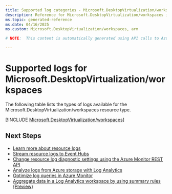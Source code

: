 ```yaml
---
title: Supported log categories - Microsoft.DesktopVirtualization/workspaces
description: Reference for Microsoft.DesktopVirtualization/workspaces in Azure Monitor Logs.
ms.topic: generated-reference
ms.date: 04/16/2025
ms.custom: Microsoft.DesktopVirtualization/workspaces, arm

# NOTE:  This content is automatically generated using API calls to Azure. Any edits made on these files will be overwritten in the next run of the script. 

---
```





# Supported logs for Microsoft.DesktopVirtualization/workspaces  
The following table lists the types of logs available for the Microsoft.DesktopVirtualization/workspaces resource type.
  

  
[!INCLUDE [Microsoft.DesktopVirtualization/workspaces](~/reusable-content/ce-skilling/azure/includes/azure-monitor/reference/logs/microsoft-desktopvirtualization-workspaces-logs-include.md)]  
  

## Next Steps

* [Learn more about resource logs](/azure/azure-monitor/essentials/platform-logs-overview)
* [Stream resource logs to Event Hubs](/azure/azure-monitor/essentials/resource-logs#send-to-azure-event-hubs)
* [Change resource log diagnostic settings using the Azure Monitor REST API](/rest/api/monitor/diagnosticsettings)
* [Analyze logs from Azure storage with Log Analytics](/azure/azure-monitor/essentials/resource-logs#send-to-log-analytics-workspace)
* [Optimize log queries in Azure Monitor](/azure/azure-monitor/logs/query-optimization)
* [Aggregate data in a Log Analytics workspace by using summary rules (Preview)](/azure/azure-monitor/logs/summary-rules)